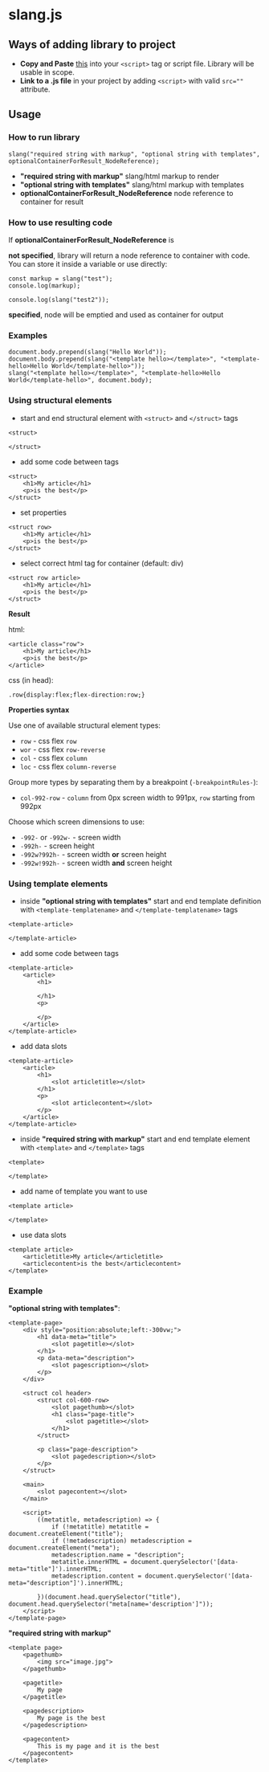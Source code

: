 # slang.js

## Ways of adding library to project

- **Copy and Paste** [this](https://raw.githubusercontent.com/grezisek/grezisek-libraries/main/slang/slang.js) into your `<script>` tag or script file. Library will be usable in scope.
- **Link to a .js file** in your project by adding `<script>` with valid `src=""` attribute.

## Usage


### How to run library
```
slang("required string with markup", "optional string with templates", optionalContainerForResult_NodeReference);
```

- **"required string with markup"** slang/html markup to render
- **"optional string with templates"** slang/html markup with templates
- **optionalContainerForResult_NodeReference** node reference to container for result

### How to use resulting code

If **optionalContainerForResult_NodeReference** is 

**not specified**, library will return a node reference to container with code.
You can store it inside a variable or use directly:

```
const markup = slang("test");
console.log(markup);

console.log(slang("test2"));
```

**specified**, node will be emptied and used as container for output

### Examples

```
document.body.prepend(slang("Hello World"));
document.body.prepend(slang("<template hello></template>", "<template-hello>Hello World</template-hello>"));
slang("<template hello></template>", "<template-hello>Hello World</template-hello>", document.body);
```

### Using structural elements

- start and end structural element with `<struct>` and `</struct>` tags

```
<struct>

</struct>
```

- add some code between tags

```
<struct>
    <h1>My article</h1>
    <p>is the best</p>
</struct>
```

- set properties

```
<struct row>
    <h1>My article</h1>
    <p>is the best</p>
</struct>
```

- select correct html tag for container (default: div)

```
<struct row article>
    <h1>My article</h1>
    <p>is the best</p>
</struct>
```

**Result**

html:

```
<article class="row">
    <h1>My article</h1>
    <p>is the best</p>
</article>
```

css (in head):

```
.row{display:flex;flex-direction:row;}
```

**Properties syntax**

Use one of available structural element types:

- `row` - css flex `row`
- `wor` - css flex `row-reverse` 
- `col` - css flex `column`
- `loc` - css flex `column-reverse`

Group more types by separating them by a breakpoint (`-breakpointRules-`):

- `col-992-row` - `column` from 0px screen width to 991px, `row` starting from 992px

Choose which screen dimensions to use:

- `-992-` or `-992w-` - screen width
- `-992h-` - screen height
- `-992w?992h-` - screen width **or** screen height
- `-992w!992h-` - screen width **and** screen height


### Using template elements

- inside **"optional string with templates"** start and end template definition with `<template-templatename>` and `</template-templatename>` tags

```
<template-article>

</template-article>
```

- add some code between tags

```
<template-article>
    <article>
        <h1>

        </h1>
        <p>

        </p>
    </article>
</template-article>
```

- add data slots

```
<template-article>
    <article>
        <h1>
            <slot articletitle></slot>
        </h1>
        <p>
            <slot articlecontent></slot>
        </p>
    </article>
</template-article>
```

- inside **"required string with markup"** start and end template element with `<template>` and `</template>` tags

```
<template>

</template>
```

- add name of template you want to use

```
<template article>

</template>
```

- use data slots

```
<template article>
    <articletitle>My article</articletitle>
    <articlecontent>is the best</articlecontent>
</template>
```

### Example

**"optional string with templates"**:

```
<template-page>
    <div style="position:absolute;left:-300vw;">
        <h1 data-meta="title">
            <slot pagetitle></slot>
        </h1>
        <p data-meta="description">
            <slot pagescription></slot>
        </p>
    </div>

    <struct col header>
        <struct col-600-row>
            <slot pagethumb></slot>
            <h1 class="page-title">
                <slot pagetitle></slot>
            </h1>
        </struct>

        <p class="page-description">
            <slot pagedescription></slot>
        </p>
    </struct>

    <main>
        <slot pagecontent></slot>
    </main>

    <script>
        ((metatitle, metadescription) => {
            if (!metatitle) metatitle = document.createElement("title");
            if (!metadescription) metadescription = document.createElement("meta");
            metadescription.name = "description";
            metatitle.innerHTML = document.querySelector('[data-meta="title"]').innerHTML;
            metadescription.content = document.querySelector('[data-meta="description"]').innerHTML;

        })(document.head.querySelector("title"), document.head.querySelector("meta[name='description']"));
    </script>
</template-page>
```

**"required string with markup"**

```
<template page>
    <pagethumb>
        <img src="image.jpg">
    </pagethumb>
    
    <pagetitle>
        My page
    </pagetitle>
    
    <pagedescription>
        My page is the best
    </pagedescription>
    
    <pagecontent>
        This is my page and it is the best
    </pagecontent>
</template>
```
